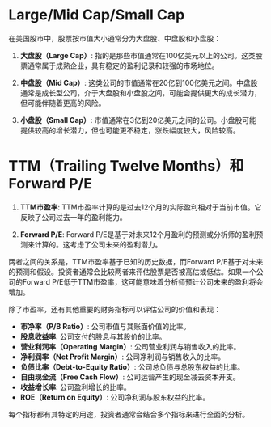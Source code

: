 # Large/Mid Cap/Small Cap
在美国股市中，股票按市值大小通常分为大盘股、中盘股和小盘股：

1. **大盘股（Large Cap）**: 指的是那些市值通常在100亿美元以上的公司。这类股票通常属于成熟企业，具有稳定的盈利记录和较强的市场地位。

2. **中盘股（Mid Cap）**: 这类公司的市值通常在20亿到100亿美元之间。中盘股通常是成长型公司，介于大盘股和小盘股之间，可能会提供更大的成长潜力，但可能伴随着更高的风险。

3. **小盘股（Small Cap）**: 市值通常在3亿到20亿美元之间的公司。小盘股可能提供较高的增长潜力，但也可能更不稳定，涨跌幅度较大，风险较高。


# TTM（Trailing Twelve Months）和Forward P/E

1. **TTM市盈率**: TTM市盈率计算的是过去12个月的实际盈利相对于当前市值。它反映了公司过去一年的盈利能力。

2. **Forward P/E**: Forward P/E是基于对未来12个月盈利的预测或分析师的盈利预测来计算的。这考虑了公司未来的盈利潜力。

两者之间的关系是，TTM市盈率基于已知的历史数据，而Forward P/E基于对未来的预测和假设。投资者通常会比较两者来评估股票是否被高估或低估。如果一个公司的Forward P/E低于TTM市盈率，这可能意味着分析师预计公司未来的盈利将会增加。

除了市盈率，还有其他重要的财务指标可以评估公司的价值和表现：

- **市净率（P/B Ratio）**: 公司市值与其账面价值的比率。
- **股息收益率**: 公司支付的股息与其股价的比率。
- **营业利润率（Operating Margin）**: 公司营业利润与销售收入的比率。
- **净利润率（Net Profit Margin）**: 公司净利润与销售收入的比率。
- **负债比率（Debt-to-Equity Ratio）**: 公司总负债与总股东权益的比率。
- **自由现金流（Free Cash Flow）**: 公司运营产生的现金减去资本开支。
- **收益增长率**: 公司盈利增长的比率。
- **ROE（Return on Equity）**: 公司净利润与股东权益的比率。

每个指标都有其特定的用途，投资者通常会结合多个指标来进行全面的分析。
